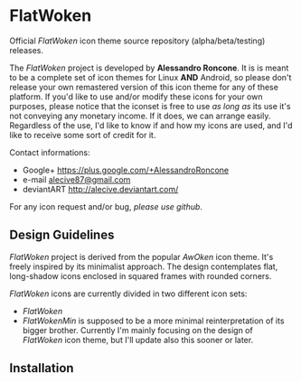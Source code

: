 FlatWoken
=========

Official *FlatWoken* icon theme source repository (alpha/beta/testing) releases.

The *FlatWoken* project is developed by **Alessandro Roncone**. It is is meant to be a complete set of icon themes for Linux **AND** Android, so please don't release your own remastered version of this icon theme for any of these platform. If you'd like to use and/or modify these icons for your own purposes, please notice that the iconset is free to use *as long as* its use it's not conveying any monetary income. If it does, we can arrange easily. Regardless of the use, I'd like to know if and how my icons are used, and I'd like to receive some sort of credit for it.

Contact informations:

- Google+    https://plus.google.com/+AlessandroRoncone
- e-mail     alecive87@gmail.com
- deviantART http://alecive.deviantart.com/

For any icon request and/or bug, *please use github*.

Design Guidelines
--------------

*FlatWoken* project is derived from the popular *AwOken* icon theme. It's freely inspired by its minimalist approach. The design contemplates flat, long-shadow icons enclosed in squared frames with rounded corners.

*FlatWoken* icons are currently divided in two different icon sets:

- *FlatWoken* 
- *FlatWokenMin* is supposed to be a more minimal reinterpretation of its bigger brother. Currently I'm mainly focusing on the design of *FlatWoken* icon theme, but I'll update also this sooner or later.


Installation
--------------

